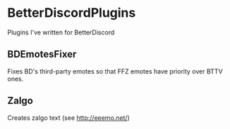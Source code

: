 # BetterDiscordPlugins
Plugins I've written for BetterDiscord

## BDEmotesFixer
Fixes BD's third-party emotes so that FFZ emotes have priority over BTTV ones.

## Zalgo
Creates zalgo text (see http://eeemo.net/)
